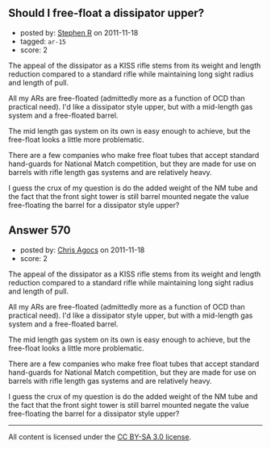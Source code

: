 ## Should I free-float a dissipator upper?

- posted by: [Stephen R](https://stackexchange.com/users/-1/34-stephen-r) on 2011-11-18
- tagged: `ar-15`
- score: 2

The appeal of the dissipator as a KISS rifle stems from its weight and length reduction compared to a standard rifle while maintaining long sight radius and length of pull.

All my ARs are free-floated (admittedly more as a function of OCD than practical need). I'd like a dissipator style upper, but with a mid-length gas system and a free-floated barrel.  

The mid length gas system on its own is easy enough to achieve, but the free-float looks a little more problematic.

There are a few companies who make free float tubes that accept standard hand-guards for National Match competition, but they are made for use on barrels with rifle length gas systems and are relatively heavy.

I guess the crux of my question is do the added weight of the NM tube and the fact that the front sight tower is still barrel mounted negate the value free-floating the barrel for a dissipator style upper?


## Answer 570

- posted by: [Chris Agocs](https://stackexchange.com/users/-1/12-chris-agocs) on 2011-11-18
- score: 2

The appeal of the dissipator as a KISS rifle stems from its weight and length reduction compared to a standard rifle while maintaining long sight radius and length of pull.

All my ARs are free-floated (admittedly more as a function of OCD than practical need). I'd like a dissipator style upper, but with a mid-length gas system and a free-floated barrel.  

The mid length gas system on its own is easy enough to achieve, but the free-float looks a little more problematic.

There are a few companies who make free float tubes that accept standard hand-guards for National Match competition, but they are made for use on barrels with rifle length gas systems and are relatively heavy.

I guess the crux of my question is do the added weight of the NM tube and the fact that the front sight tower is still barrel mounted negate the value free-floating the barrel for a dissipator style upper?



---

All content is licensed under the [CC BY-SA 3.0 license](https://creativecommons.org/licenses/by-sa/3.0/).
